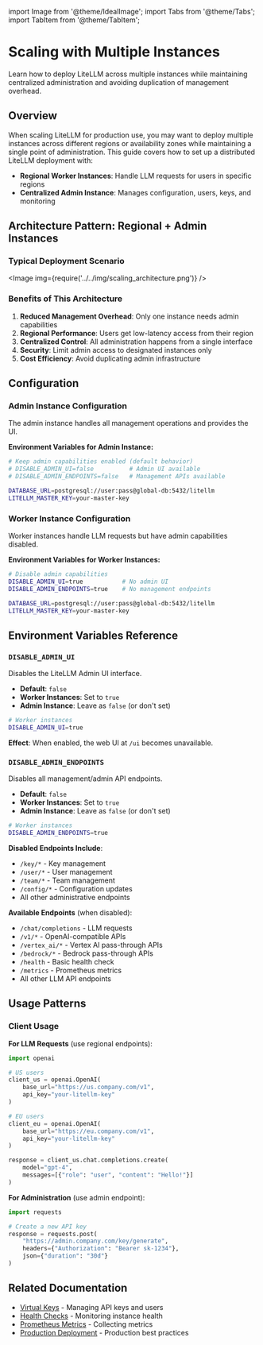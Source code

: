 import Image from '@theme/IdealImage';
import Tabs from '@theme/Tabs';
import TabItem from '@theme/TabItem';

# Scaling with Multiple Instances

Learn how to deploy LiteLLM across multiple instances while maintaining centralized administration and avoiding duplication of management overhead.

## Overview

When scaling LiteLLM for production use, you may want to deploy multiple instances across different regions or availability zones while maintaining a single point of administration. This guide covers how to set up a distributed LiteLLM deployment with:

- **Regional Worker Instances**: Handle LLM requests for users in specific regions
- **Centralized Admin Instance**: Manages configuration, users, keys, and monitoring

## Architecture Pattern: Regional + Admin Instances

### Typical Deployment Scenario

<Image img={require('../../img/scaling_architecture.png')} />  

### Benefits of This Architecture

1. **Reduced Management Overhead**: Only one instance needs admin capabilities
2. **Regional Performance**: Users get low-latency access from their region
3. **Centralized Control**: All administration happens from a single interface
4. **Security**: Limit admin access to designated instances only
5. **Cost Efficiency**: Avoid duplicating admin infrastructure

## Configuration

### Admin Instance Configuration

The admin instance handles all management operations and provides the UI.

**Environment Variables for Admin Instance:**
```bash
# Keep admin capabilities enabled (default behavior)
# DISABLE_ADMIN_UI=false          # Admin UI available
# DISABLE_ADMIN_ENDPOINTS=false   # Management APIs available

DATABASE_URL=postgresql://user:pass@global-db:5432/litellm
LITELLM_MASTER_KEY=your-master-key
```

### Worker Instance Configuration

Worker instances handle LLM requests but have admin capabilities disabled.

**Environment Variables for Worker Instances:**
```bash
# Disable admin capabilities
DISABLE_ADMIN_UI=true           # No admin UI
DISABLE_ADMIN_ENDPOINTS=true    # No management endpoints

DATABASE_URL=postgresql://user:pass@global-db:5432/litellm
LITELLM_MASTER_KEY=your-master-key
```

## Environment Variables Reference

### `DISABLE_ADMIN_UI`

Disables the LiteLLM Admin UI interface.

- **Default**: `false`
- **Worker Instances**: Set to `true`
- **Admin Instance**: Leave as `false` (or don't set)

```bash
# Worker instances
DISABLE_ADMIN_UI=true
```

**Effect**: When enabled, the web UI at `/ui` becomes unavailable.

### `DISABLE_ADMIN_ENDPOINTS`

Disables all management/admin API endpoints.

- **Default**: `false`  
- **Worker Instances**: Set to `true`
- **Admin Instance**: Leave as `false` (or don't set)

```bash
# Worker instances  
DISABLE_ADMIN_ENDPOINTS=true
```

**Disabled Endpoints Include**:
- `/key/*` - Key management
- `/user/*` - User management  
- `/team/*` - Team management
- `/config/*` - Configuration updates
- All other administrative endpoints

**Available Endpoints** (when disabled):
- `/chat/completions` - LLM requests
- `/v1/*` - OpenAI-compatible APIs
- `/vertex_ai/*` - Vertex AI pass-through APIs
- `/bedrock/*` - Bedrock pass-through APIs
- `/health` - Basic health check
- `/metrics` - Prometheus metrics
- All other LLM API endpoints


## Usage Patterns

### Client Usage

**For LLM Requests** (use regional endpoints):
```python
import openai

# US users
client_us = openai.OpenAI(
    base_url="https://us.company.com/v1",
    api_key="your-litellm-key"
)

# EU users  
client_eu = openai.OpenAI(
    base_url="https://eu.company.com/v1", 
    api_key="your-litellm-key"
)

response = client_us.chat.completions.create(
    model="gpt-4",
    messages=[{"role": "user", "content": "Hello!"}]
)
```

**For Administration** (use admin endpoint):
```python
import requests

# Create a new API key
response = requests.post(
    "https://admin.company.com/key/generate",
    headers={"Authorization": "Bearer sk-1234"},
    json={"duration": "30d"}
)
```

## Related Documentation

- [Virtual Keys](./virtual_keys.md) - Managing API keys and users
- [Health Checks](./health.md) - Monitoring instance health  
- [Prometheus Metrics](./logging.md#prometheus-metrics) - Collecting metrics
- [Production Deployment](./prod.md) - Production best practices 
